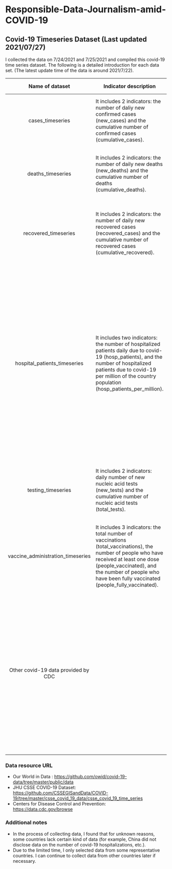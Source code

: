 Responsible-Data-Journalism-amid-COVID-19
===
Covid-19 Timeseries Dataset (Last updated 2021/07/27)
---
I collected the data on 7/24/2021 and 7/25/2021 and compiled this covid-19 time series dataset. The following is a detailed introduction for each data set. (The latest update time of the data is around 2021/7/22).  

| Name of dataset  | Indicator description  | Selected countries  | Source| <img width=20000/> Notes<img width=20000/> |
| :--: |-- | -- | -- | -- |
| cases_timeseries | It includes 2 indicators: the number of daliy new confirmed cases (new_cases) and the cumulative number of confirmed cases (cumulative_cases). | Canada, US, China, UK, Brazil, South Africa, Australia | Our World in Data|  |
| deaths_timeseries |It includes 2 indicators: the number of daily new deaths (new_deaths) and the cumulative number of deaths (cumulative_deaths). | Canada, US, China, UK, Brazil, South Africa, Australia | Our World in Data| |
| recovered_timeseries | It includes 2 indicators: the number of daily new recovered cases (recovered_cases) and the cumulative number of recovered cases (cumulative_recovered). | Canada, US, China, UK, Brazil, South Africa, Australia | JHU CSSE COVID-19 Dataset | US has stopped updating the data since 2020/12/14. UK has stopped updating the data since 2020/4/12. |
| hospital_patients_timeseries | It includes two indicators: the number of hospitalized patients daily due to covid-19 (hosp_patients), and the number of hospitalized patients due to covid-19 per million of the country population (hosp_patients_per_million). | Canada, US, UK | Our World in Data | The data from Our World in Data comes from the European Centre for Disease Prevention and Control (ECDC) for a select number of European countries; and government sources for the United Kingdom, the United States, Canada, Israel, and Algeria. They are unable to provide data on hospitalizations for other countries for now. I just selected three of these countries.|
| testing_timeseries | It includes 2 indicators: daily number of new nucleic acid tests (new_tests) and the cumulative number of nucleic acid tests (total_tests). |Canada, US, UK, Australia |Our World in Data | Many countries are not providing the data, such as China and Brazil. I just selected four of these countries. |
| vaccine_administration_timeseries | It includes 3 indicators: the total number of vaccinations (total_vaccinations), the number of people who have received at least one dose (people_vaccinated), and the number of people who have been fully vaccinated (people_fully_vaccinated). | Canada, US, China, UK, Brazil, South Africa, Australia | Our World in Data | China only has data on the total number of vaccinations. Australia fails to provide data for the latter two indicators from 2021/3/15 to 2021/5/23. |
| Other covid-19 data provided by CDC | | US | Centers for Disease Control and Prevention | I found a lot of more detailed data from the United States on the CDC website, which is very interesting. For example, the number of deaths divided by indicators such as age, gender, and race. Because the CSV format data sheet does not support multiple sheets, I changed the format of the data sheet to xlsx.| 
### Data resource URL
* Our World in Data : <https://github.com/owid/covid-19-data/tree/master/public/data>
* JHU CSSE COVID-19 Dataset: <https://github.com/CSSEGISandData/COVID-19/tree/master/csse_covid_19_data/csse_covid_19_time_series>
* Centers for Disease Control and Prevention: <https://data.cdc.gov/browse>
### Additional notes
* In the process of collecting data, I found that for unknown reasons, some countries lack certain kind of data (for example, China did not disclose data on the number of covid-19 hospitalizations, etc.).
* Due to the limited time, I only selected data from some representative countries. I can continue to collect data from other countries later if necessary.
